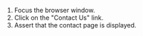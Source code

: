 1. Focus the browser window.
2. Click on the "Contact Us" link.
3. Assert that the contact page is displayed.